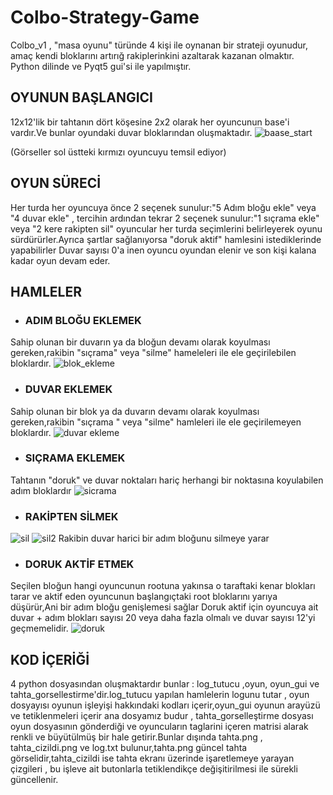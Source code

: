 # Colbo-Strategy-Game
Colbo_v1 , "masa oyunu" türünde 4 kişi ile oynanan bir strateji oyunudur, amaç kendi bloklarını artırığ rakiplerinkini azaltarak kazanan olmaktır.
Python dilinde ve Pyqt5 gui'si ile yapılmıştır.

## OYUNUN BAŞLANGICI
12x12'lik bir tahtanın dört köşesine 2x2 olarak her oyuncunun base'i vardır.Ve bunlar oyundaki duvar bloklarından oluşmaktadır.
![baase_start](https://github.com/rag0nn/Colbo-Strategy-Game/blob/main/Colbo%20Strategy%20Game/aciklama-gorselleri/oyun_v1_base_start.jpg)

(Görseller sol üstteki kırmızı oyuncuyu temsil ediyor)
## OYUN SÜRECİ
Her turda her oyuncuya önce 2 seçenek sunulur:"5 Adım bloğu ekle" veya "4 duvar ekle" , tercihin ardından tekrar 2 seçenek sunulur:"1 sıçrama ekle" veya "2 kere  rakipten sil"
oyuncular her turda seçimlerini belirleyerek oyunu sürdürürler.Ayrıca şartlar sağlanıyorsa "doruk aktif" hamlesini istediklerinde yapabilirler
Duvar sayısı 0'a inen oyuncu oyundan elenir ve son kişi kalana kadar oyun devam eder.

## HAMLELER
- ### ADIM BLOĞU EKLEMEK 
Sahip olunan bir duvarın ya da bloğun devamı olarak koyulması gereken,rakibin "sıçrama" veya "silme" hameleleri ile ele geçirilebilen bloklardır.
![blok_ekleme](https://github.com/rag0nn/Colbo-Strategy-Game/blob/main/Colbo%20Strategy%20Game/aciklama-gorselleri/oyun_v1_blok.jpg)

- ### DUVAR EKLEMEK
Sahip olunan bir blok ya da duvarın devamı olarak koyulması gereken,rakibin "sıçrama " veya "silme" hamleleri ile ele geçirilemeyen bloklardır.
![duvar ekleme](https://github.com/rag0nn/Colbo-Strategy-Game/blob/main/Colbo%20Strategy%20Game/aciklama-gorselleri/oyun_v1_duvar.jpg)

- ### SIÇRAMA EKLEMEK
Tahtanın "doruk" ve duvar noktaları hariç herhangi bir noktasına koyulabilen adım bloklardır
![sicrama](https://github.com/rag0nn/Colbo-Strategy-Game/blob/main/Colbo%20Strategy%20Game/aciklama-gorselleri/oyun_v1_sicrama.jpg)

- ### RAKİPTEN SİLMEK

![sil](https://github.com/rag0nn/Colbo-Strategy-Game/blob/main/Colbo%20Strategy%20Game/aciklama-gorselleri/oyun_v1_sil_1.jpg)
![sil2](https://github.com/rag0nn/Colbo-Strategy-Game/blob/main/Colbo%20Strategy%20Game/aciklama-gorselleri/oyun_v1_sil_2.jpg)
Rakibin duvar harici bir adım bloğunu silmeye yarar

- ### DORUK AKTİF ETMEK
Seçilen bloğun hangi oyuncunun rootuna yakınsa o taraftaki kenar blokları tarar ve aktif eden oyuncunun başlangıçtaki root bloklarını yarıya düşürür,Ani bir adım bloğu genişlemesi sağlar
Doruk aktif için oyuncuya ait duvar + adım blokları sayısı 20 veya daha fazla olmalı ve duvar sayısı 12'yi geçmemelidir.
![doruk](https://github.com/rag0nn/Colbo-Strategy-Game/blob/main/Colbo%20Strategy%20Game/aciklama-gorselleri/oyun_v1_doruk.jpg)

## KOD İÇERİĞİ
4 python dosyasından oluşmaktardır  bunlar : log_tutucu ,oyun, oyun_gui ve tahta_gorsellestirme'dir.log_tutucu yapılan hamlelerin logunu tutar , oyun dosyayısı oyunun işleyişi hakkındaki kodları içerir,oyun_gui oyunun arayüzü ve tetiklenmeleri içerir ana dosyamız budur , tahta_gorselleştirme dosyası oyun dosyasının gönderdiği ve oyuncuların taglarini içeren matrisi alarak renkli ve büyütülmüş bir hale getirir.Bunlar dışında tahta.png , tahta_cizildi.png ve log.txt bulunur,tahta.png güncel tahta görselidir,tahta_cizildi ise tahta ekranı üzerinde işaretlemeye yarayan çizgileri , bu işleve ait butonlarla tetiklendikçe değişitirilmesi ile sürekli güncellenir.
